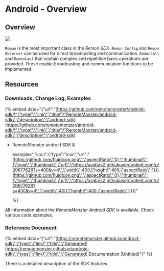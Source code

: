 # Android - Overview

## Overview

![](https://github.com/RemoteMonster/documents-en/tree/73f0c8da35a6ed76d11d15df7de8617ed1b0a140/src/.gitbook/assets/android-overview.png)

`Remon` is the most important class in the _Remon SDK_. `Remon Config` and `Remon Observer` can be used for direct broadcasting and communication. `RemonCall` and `RemonCast` that contain complex and repetitive basic operations are provided. These enable broadcasting and communication functions to be implemented.

## Resources

### Downloads, Change Log, Examples

{% embed data="{\"url\":\"[https://github.com/remotemonster/android-sdk/\",\"type\":\"link\",\"title\":\"RemoteMonster/android-sdk\",\"description\":\"android-sdk](https://github.com/remotemonster/android-sdk/\",\"type\":\"link\",\"title\":\"RemoteMonster/android-sdk\",\"description\":\"android-sdk)

* RemoteMonster android SDK &

  examples\",\"icon\":{\"type\":\"icon\",\"url\":\"[https://github.com/fluidicon.png\",\"aspectRatio\":0},\"thumbnail\":{\"type\":\"thumbnail\",\"url\":\"https://avatars2.githubusercontent.com/u/20677626?s=400&v=4\",\"width\":400,\"height\":400,\"aspectRatio\":1}}](https://github.com/fluidicon.png\",\"aspectRatio\":0},\"thumbnail\":{\"type\":\"thumbnail\",\"url\":\"https://avatars2.githubusercontent.com/u/20677626?s=400&v=4\",\"width\":400,\"height\":400,\"aspectRatio\":1}})"

  %}

All information about the _RemoteMonster Android SDK_ is available. Check various code examples.

### Reference Document

{% embed data="{\"url\":\"[https://remotemonster.github.io/android-sdk\",\"type\":\"link\",\"title\":\"Generated](https://remotemonster.github.io/android-sdk\",\"type\":\"link\",\"title\":\"Generated) Documentation \(Untitled\)\"}" %}

There is a detailed description of the SDK features.

